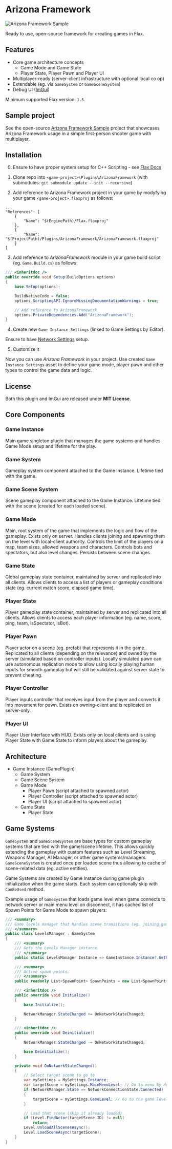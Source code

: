 # Arizona Framework

![Arizona Framework Sample](Content/screenshot.png)

Ready to use, open-source framework for creating games in Flax.

## Features

* Core game architecture concepts
  * Game Mode and Game State
  * Player State, Player Pawn and Player UI
* Multiplayer-ready (server-client infrastructure with optional local co op)
* Extendable (eg. via `GameSystem` or `GameSceneSystem`)
* Debug UI ([ImGui](https://github.com/FlaxEngine/ImGui))

Minimum supported Flax version: `1.5`.

## Sample project

See the open-source [Arizona Framework Sample](https://github.com/FlaxEngine/ArizonaFrameworkSample) project that showcases Arizona Framework usage in a simple first-person shooter game with multiplayer.

## Installation

0. Ensure to have proper system setup for C++ Scripting - see [Flax Docs](https://docs.flaxengine.com/manual/scripting/cpp/index.html)

1. Clone repo into `<game-project>\Plugins\ArizonaFramework` (with submodules: `git submodule update --init --recursive`)

2. Add reference to Arizona Framework project in your game by modyfying your game `<game-project>.flaxproj` as follows:

```
...
"References": [
    {
        "Name": "$(EnginePath)/Flax.flaxproj"
    },
    {
        "Name": "$(ProjectPath)/Plugins/ArizonaFramework/ArizonaFramework.flaxproj"
    }
]
```

3. Add reference to *ArizonaFramework* module in your game build script (eg. `Game.Build.cs`) as follows:

```cs
/// <inheritdoc />
public override void Setup(BuildOptions options)
{
    base.Setup(options);

    BuildNativeCode = false;
    options.ScriptingAPI.IgnoreMissingDocumentationWarnings = true;

    // Add reference to ArizonaFramework
    options.PrivateDependencies.Add("ArizonaFramework");
}
```

4. Create new `Game Instance Settings` (linked to Game Settings by Editor).

Ensure to have [Network Settings](https://docs.flaxengine.com/manual/networking/high-level.html#network-settings) setup.

5. Customize it

Now you can use *Arizona Framework* in your project. Use created `Game Instance Settings` asset to define your game mode, player pawn and other types to control the game data and logic.

## License

Both this plugin and ImGui are released under **MIT License**.

## Core Components

### Game Instance

Main game singleton plugin that manages the game systems and handles Game Mode setup and lifetime for the play.

### Game System

Gameplay system component attached to the Game Instance. Lifetime tied with the game.

### Game Scene System

Scene gameplay component attached to the Game Instance. Lifetime tied with the scene (created for each loaded scene).

### Game Mode

Main, root system of the game that implements the logic and flow of the gameplay. Exists only on server. Handles clients joining and spawning them on the level with local-client authority. Controls the limit of the players on a map, team sizes, allowed weapons and characters. Controls bots and spectators, but also level changes. Persists between scene changes.

### Game State

Global gameplay state container, maintained by server and replicated into all clients. Allows clients to access a list of players or gameplay conditions state (eg. current match score, elapsed game time).

### Player State

Player gameplay state container, maintained by server and replicated into all clients. Allows clients to access each player information (eg. name, score, ping, team, isSpectator, isBot).

### Player Pawn

Player actor on a scene (eg. prefab) that represents it in the game. Replicated to all clients (depending on the relevance) and owned by the server (simulated based on controller inputs). Locally simulated pawn can use autonomous replication mode to allow using locally playing human inputs for smooth gameplay but will still be validated against server state to prevent cheating.

### Player Controller

Player inputs controller that receives input from the player and converts it into movement for pawn. Exists on owning-client and is replicated on server-only.

### Player UI

Player User Interface with HUD. Exists only on local clients and is using Player State with Game State to inform players about the gameplay.

## Architecture

* Game Instance (GamePlugin)
  * Game System
  * Game Scene System
  * Game Mode
    * Player Pawn (script attached to spawned actor)
    * Player Controller (script attached to spawned actor)
    * Player UI (script attached to spawned actor)
  * Game State
    * Player State

## Game Systems

``GameSystem`` and ``GameSceneSystem`` are base types for custom gameplay systems that are tied with the game/scene lifetime. This allows quickly extending the gameplay with custom features such as Level Streaming, Weapons Manager, AI Manager, or other game systems/managers. ``GameSceneSystem`` is created once per loaded scene thus allowing to cache of scene-related data (eg. active entities).

Game Systems are created by Game Instance during game plugin initialization when the game starts. Each system can optionally skip with `CanBeUsed` method.

Example usage of `GameSystem` that loads game level when game connects to network server or main menu level on disconnect, it has cached list of Spawn Points for Game Mode to spawn players:

```cs
/// <summary>
/// Game levels manager that handles scene transitions (eg. joining game map after main menu connection).
/// </summary>
public class LevelsManager : GameSystem
{
    /// <summary>
    /// Gets the Levels Manager instance.
    /// </summary>
    public static LevelsManager Instance => GameInstance.Instance?.GetGameSystem<LevelsManager>();

    /// <summary>
    /// Active spawn points.
    /// </summary>
    public readonly List<SpawnPoint> SpawnPoints = new List<SpawnPoint>();

    /// <inheritdoc />
    public override void Initialize()
    {
        base.Initialize();

        NetworkManager.StateChanged += OnNetworkStateChanged;
    }

    /// <inheritdoc />
    public override void Deinitialize()
    {
        NetworkManager.StateChanged -= OnNetworkStateChanged;

        base.Deinitialize();
    }

    private void OnNetworkStateChanged()
    {
        // Select target scene to go to
        var mySettings = MySettings.Instance;
        var targetScene = mySettings.MainMenuLevel; // Go to menu by default
        if (NetworkManager.State == NetworkConnectionState.Connected)
        {
            targetScene = mySettings.GameLevel; // Go to the game level
        }

        // Load that scene (skip if already loaded)
        if (Level.FindActor(targetScene.ID) != null)
            return;
        Level.UnloadAllScenesAsync();
        Level.LoadSceneAsync(targetScene);
    }
}
```
